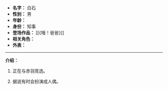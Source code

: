 
- **名字：** 白石
- **性别：** 男
- **年龄：** 
- **身份：** 知事
- **登场作品：** [[《哦！爸爸》]]
- **相关角色：** 
- **外表：** 

---

**介绍：** 

1. 正在与赤羽竞选。

2. 据说有时会扮演成人偶。
